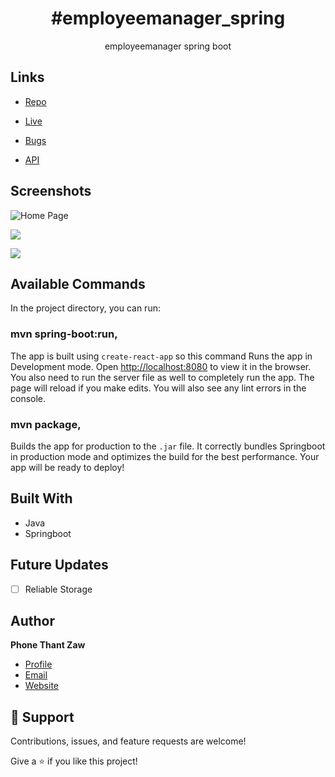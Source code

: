
<h1 align="center">#employeemanager_spring</h1>

<p align="center">employeemanager spring boot</p>

## Links

- [Repo](https://github.com/phonethantzaw/employeemanager_spring "employeemanager_spring Repo")

- [Live](<Homepage url> "Live View")

- [Bugs](https://github.com/phonethantzaw/employeemanager_spring/issues "Issues Page")

- [API](<API Link> "API")

## Screenshots

![Home Page](/screenshots/1.png "Home Page")

![](/screenshots/2.png)

![](/screenshots/3.png)

## Available Commands

In the project directory, you can run:

### mvn spring-boot:run,

The app is built using `create-react-app` so this command Runs the app in Development mode. Open [http://localhost:8080](http://localhost:8080) to view it in the browser. You also need to run the server file as well to completely run the app. The page will reload if you make edits.
You will also see any lint errors in the console.

### mvn package,

Builds the app for production to the `.jar` file. It correctly bundles Springboot in production mode and optimizes the build for the best performance. 
Your app will be ready to deploy!

## Built With

- Java
- Springboot

## Future Updates

- [ ] Reliable Storage

## Author

**Phone Thant Zaw**

- [Profile](https://github.com/phonethantzaw "phonethantzaw")
- [Email](mailto:phonethantzaw@gmail.com?subject=Hi "Hi!")
- [Website](https://blinkdeyo.com "Welcome")

## 🤝 Support

Contributions, issues, and feature requests are welcome!

Give a ⭐️ if you like this project!
